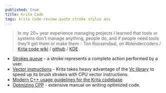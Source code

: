 ```yaml
---
published: true
title: Krita Code
tags: krita code-review quote stroke stylus avx
---
```

> In my 20+ year experience managing projects I learned that tools or systems don’t manage anything, people do, and if people need tools they’ll get them or make them - Ton Roosendaal, on #blendercoders / [Krita code wiki](https://docs.krita.org/en/untranslatable_pages.html) / [github](https://github.com/KDE/krita) / [KDE](https://invent.kde.org/graphics/krita)

- [Strokes queue](https://docs.krita.org/en/untranslatable_pages/strokes_documentation.html#strokes-queue) - a stroke represents a complete action performed by a user. 
- [Vector instructions](https://docs.krita.org/en/untranslatable_pages/optimizing_tips_for_krita.html#vector-instructions) - Krita takes heavy advantage of the [Vc library](https://github.com/VcDevel/Vc) to speed up its brush strokes with CPU vector instructions.
- [Modern C++ usage guidelines for the Krita codebase](https://docs.krita.org/en/untranslatable_pages/modern_cpp_in_krita.html)
- [Optmizing CPP](https://www.agner.org/optimize/optimizing_cpp.pdf) - extensive manual on writing optimized code.
